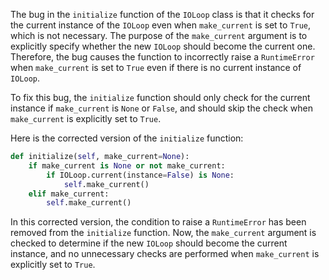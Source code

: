 The bug in the `initialize` function of the `IOLoop` class is that it checks for the current instance of the `IOLoop` even when `make_current` is set to `True`, which is not necessary. The purpose of the `make_current` argument is to explicitly specify whether the new `IOLoop` should become the current one. Therefore, the bug causes the function to incorrectly raise a `RuntimeError` when `make_current` is set to `True` even if there is no current instance of `IOLoop`.

To fix this bug, the `initialize` function should only check for the current instance if `make_current` is `None` or `False`, and should skip the check when `make_current` is explicitly set to `True`.

Here is the corrected version of the `initialize` function:

```python
def initialize(self, make_current=None):
    if make_current is None or not make_current:
        if IOLoop.current(instance=False) is None:
            self.make_current()
    elif make_current:
        self.make_current()
```

In this corrected version, the condition to raise a `RuntimeError` has been removed from the `initialize` function. Now, the `make_current` argument is checked to determine if the new `IOLoop` should become the current instance, and no unnecessary checks are performed when `make_current` is explicitly set to `True`.